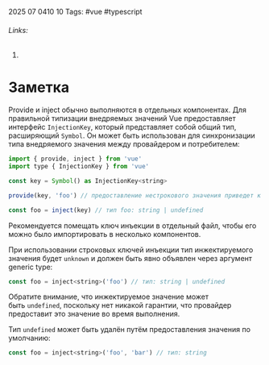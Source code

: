 2025 07 0410 10
Tags: #vue #typescript 
###### Links: 
1) 
# Заметка
Provide и inject обычно выполняются в отдельных компонентах. Для правильной типизации внедряемых значений Vue предоставляет интерфейс `InjectionKey`, который представляет собой общий тип, расширяющий `Symbol`. Он может быть использован для синхронизации типа внедряемого значения между провайдером и потребителем:
```js
import { provide, inject } from 'vue'
import type { InjectionKey } from 'vue'

const key = Symbol() as InjectionKey<string>

provide(key, 'foo') // предоставление нестрокового значения приведет к ошибке

const foo = inject(key) // тип foo: string | undefined
```
Рекомендуется помещать ключ инъекции в отдельный файл, чтобы его можно было импортировать в несколько компонентов.

При использовании строковых ключей инъекции тип инжектируемого значения будет `unknown` и должен быть явно объявлен через аргумент generic type:
```js
const foo = inject<string>('foo') // тип: string | undefined
```
Обратите внимание, что инжектируемое значение может быть `undefined`, поскольку нет никакой гарантии, что провайдер предоставит это значение во время выполнения.

Тип `undefined` может быть удалён путём предоставления значения по умолчанию:
```js
const foo = inject<string>('foo', 'bar') // тип: string
```
